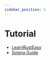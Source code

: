 ```yaml
---
sidebar_position: 1
---
```


# Tutorial

- [LearnRustEasy](https://rustycab.github.io/LearnRustEasy/)
- [Solana Guide](https://www.all-in-one-blockchain.xyz/docs/solana/guide)
